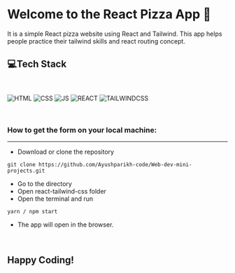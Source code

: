 # Welcome to the React Pizza App 🍕
It is a simple React pizza website using React and Tailwind. This app helps people practice their tailwind skills and react routing concept.

## 💻Tech Stack
<br>

![HTML](https://img.shields.io/badge/html5%20-%23E34F26.svg?&style=for-the-badge&logo=html5&logoColor=white)
![CSS](https://img.shields.io/badge/css3%20-%231572B6.svg?&style=for-the-badge&logo=css3&logoColor=white)
![JS](https://img.shields.io/badge/javascript%20-%23323330.svg?&style=for-the-badge&logo=javascript&logoColor=%23F7DF1E)
![REACT](https://img.shields.io/badge/react%20-%2388aee3.svg?&style=for-the-badge&logo=react&logoColor=%2361DBFB)
![TAILWINDCSS](https://img.shields.io/badge/tailwind%20css%20-%23d3e1e3.svg?&style=for-the-badge&logo=tailwindcss&logoColor=%2361DBFB)

<br>


### How to get the form on your local machine:

---

- Download or clone the repository

```
git clone https://github.com/Ayushparikh-code/Web-dev-mini-projects.git
```

- Go to the directory
- Open react-tailwind-css folder
- Open the terminal and run 
```
yarn / npm start
```
- The app will open in the browser.


<br>


## Happy Coding!

